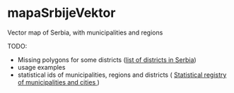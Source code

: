 # mapaSrbijeVektor
Vector map of Serbia, with municipalities and regions  




TODO:

- Missing polygons for some districts ([list of districts in Serbia](https://en.wikipedia.org/wiki/List_of_districts_of_Serbia)) 
- usage examples 
- statistical ids of municipalities, regions and districts ( [Statistical registry of municipalities and cities ](http://webrzs.stat.gov.rs/WebSite/Public/PageView.aspx?pKey=411) )